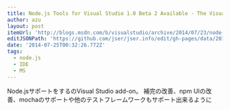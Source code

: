 ```yaml
---
title: Node.js Tools for Visual Studio 1.0 Beta 2 Available - The Visual Studio Blog - Site Home - MSDN Blogs
author: azu
layout: post
itemUrl: 'http://blogs.msdn.com/b/visualstudio/archive/2014/07/23/node-js-tools-for-visual-studio-1-0-beta-2-available.aspx'
editJSONPath: 'https://github.com/jser/jser.info/edit/gh-pages/data/2014/07/index.json'
date: '2014-07-25T00:32:26.772Z'
tags:
  - node.js
  - IDE
  - MS
---
```

Node.jsサポートをするのVisual Studio add-on。
補完の改善、npm UIの改善、mochaのサポートや他のテストフレームワークもサポート出来るように
